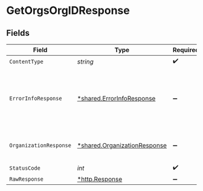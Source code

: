 # GetOrgsOrgIDResponse


## Fields

| Field                                                                       | Type                                                                        | Required                                                                    | Description                                                                 |
| --------------------------------------------------------------------------- | --------------------------------------------------------------------------- | --------------------------------------------------------------------------- | --------------------------------------------------------------------------- |
| `ContentType`                                                               | *string*                                                                    | :heavy_check_mark:                                                          | N/A                                                                         |
| `ErrorInfoResponse`                                                         | [*shared.ErrorInfoResponse](../../models/shared/errorinforesponse.md)       | :heavy_minus_sign:                                                          | Invalid request parameters or payload. E.g. invalid `orgId` format.<br/><br/> |
| `OrganizationResponse`                                                      | [*shared.OrganizationResponse](../../models/shared/organizationresponse.md) | :heavy_minus_sign:                                                          | Returns organization details.<br/><br/>                                     |
| `StatusCode`                                                                | *int*                                                                       | :heavy_check_mark:                                                          | N/A                                                                         |
| `RawResponse`                                                               | [*http.Response](https://pkg.go.dev/net/http#Response)                      | :heavy_minus_sign:                                                          | N/A                                                                         |